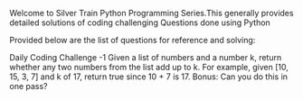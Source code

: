 Welcome to Silver Train Python Programming Series.This generally provides detailed solutions of coding challenging Questions
done using Python

Provided below are the list of questions for reference and solving:

Daily Coding Challenge -1
Given a list of numbers and a number k, return whether any two numbers from the list add up to k.
For example, given [10, 15, 3, 7] and k of 17, return true since 10 + 7 is 17.
Bonus: Can you do this in one pass?
